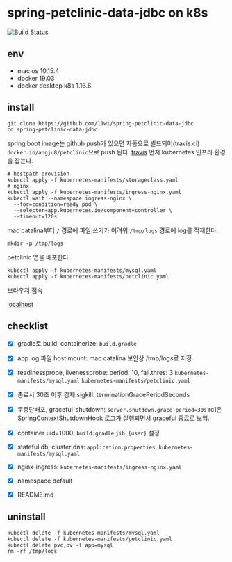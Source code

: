 # spring-petclinic-data-jdbc on k8s

[![Build Status](https://travis-ci.org/11wi/spring-petclinic-data-jdbc.svg?branch=master)](https://travis-ci.org/11wi/spring-petclinic-data-jdbc)

## env
* mac os 10.15.4
* docker 19.03
* docker desktop k8s 1.16.6


## install

```shell script
git clone https://github.com/11wi/spring-petclinic-data-jdbc 
cd spring-petclinic-data-jdbc 
```

spring boot image는 github push가 있으면 자동으로 빌드되어(travis.ci) `docker.io/angju8/petclinic`으로 push 된다. [travis](https://travis-ci.org/github/11wi/spring-petclinic-data-jdbc)
먼저 kubernetes 인프라 환경을 잡는다. 

```shell script
# hostpath provision
kubectl apply -f kubernetes-manifests/storageclass.yaml
# nginx
kubectl apply -f kubernetes-manifests/ingress-nginx.yaml
kubectl wait --namespace ingress-nginx \
  --for=condition=ready pod \
  --selector=app.kubernetes.io/component=controller \
  --timeout=120s
```

mac catalina부터 `/` 경로에 파일 쓰기가 어려워 `/tmp/logs` 경로에 log를 적재한다.

```shell script
mkdir -p /tmp/logs
```

petclinic 앱을 배포한다.

```shell script
kubectl apply -f kubernetes-manifests/mysql.yaml
kubectl apply -f kubernetes-manifests/petclinic.yaml
```

브라우저 접속

[localhost](http://localhost:80)


## checklist

* [x] gradle로 build, containerize: `build.gradle`
* [x] app log 파일 host mount: mac catalina 보안상 /tmp/logs로 지정
* [x] readinessprobe, livenessprobe: period: 10, fail.thres: 3 `kubernetes-manifests/mysql.yaml` `kubernetes-manifests/petclinic.yaml` 
* [x] 종료시 30초 이후 강제 sigkill: terminationGracePeriodSeconds
* [x] 무중단배포, graceful-shutdown: `server.shutdown.grace-period=30s` rc1은 SpringContextShutdownHook 로그가 실행되면서 graceful 종료로 보임.
* [x] container uid=1000: `build.gradle` `jib {user}` 설정
* [x] stateful db, cluster dns: `application.properties`, `kubernetes-manifests/mysql.yaml`
* [x] nginx-ingress: `kubernetes-manifests/ingress-nginx.yaml`
* [x] namespace default
* [X] README.md


## uninstall 

```shell script
kubectl delete -f kubernetes-manifests/mysql.yaml
kubectl delete -f kubernetes-manifests/petclinic.yaml
kubectl delete pvc,pv -l app=mysql
rm -rf /tmp/logs
```
